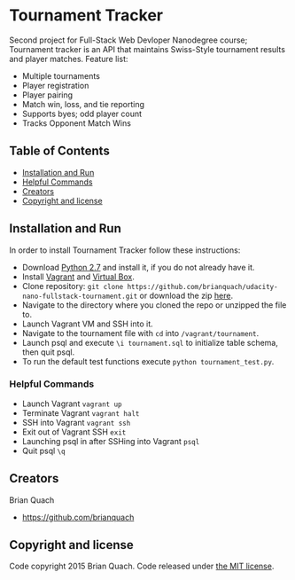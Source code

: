 # Tournament Tracker

Second project for Full-Stack Web Devloper Nanodegree course; Tournament tracker is an API that maintains Swiss-Style tournament results and player matches.
Feature list:

* Multiple tournaments
* Player registration
* Player pairing
* Match win, loss, and tie reporting
* Supports byes; odd player count
* Tracks Opponent Match Wins

## Table of Contents

* [Installation and Run](#installation-and-run)
* [Helpful Commands](#helpful-commands)
* [Creators](#creators)
* [Copyright and license](#copyright-and-license)

## Installation and Run

In order to install Tournament Tracker follow these instructions:
- Download [Python 2.7](https://www.python.org/downloads/) and install it, if you do not already have it.
- Install [Vagrant](https://www.vagrantup.com) and [Virtual Box](https://www.virtualbox.org).
- Clone repository: `git clone https://github.com/brianquach/udacity-nano-fullstack-tournament.git` or download the zip [here](https://github.com/brianquach/udacity-nano-fullstack-tournament).
- Navigate to the directory where you cloned the repo or unzipped the file to.
- Launch Vagrant VM and SSH into it.
- Navigate to the tournament file with `cd` into `/vagrant/tournament`.
- Launch psql and execute `\i tournament.sql` to initialize table schema, then quit psql.
- To run the default test functions execute `python tournament_test.py`.

### Helpful Commands

* Launch Vagrant `vagrant up`
* Terminate Vagrant `vagrant halt`
* SSH into Vagrant `vagrant ssh`
* Exit out of Vagrant SSH `exit`
* Launching psql in after SSHing into Vagrant `psql`
* Quit psql `\q`

## Creators

Brian Quach
* <https://github.com/brianquach>

## Copyright and license

Code copyright 2015 Brian Quach. Code released under [the MIT license](https://github.com/brianquach/udacity-nano-fullstack-tournament/blob/master/LICENSE).